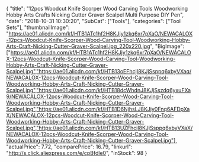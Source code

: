 {
	"title": "12pcs Woodcut Knife Scorper Wood Carving Tools Woodworking Hobby Arts Crafts Nicking Cutter Graver Scalpel Multi Purpose DIY Pen",
	"date": "2018-10-31 10:30:20",
	"SubCat": ["Tools"],
	"categories": ["Tool Sets"],
	"thumbnailImage": "https://ae01.alicdn.com/kf/HTB1ATc1hf2H8KJjy1zkq6xr7pXaO/NEWACALOX-12pcs-Woodcut-Knife-Scorper-Wood-Carving-Tool-Woodworking-Hobby-Arts-Craft-Nicking-Cutter-Graver-Scalpel.jpg_220x220.jpg",
	"BigImage": ["https://ae01.alicdn.com/kf/HTB1ATc1hf2H8KJjy1zkq6xr7pXaO/NEWACALOX-12pcs-Woodcut-Knife-Scorper-Wood-Carving-Tool-Woodworking-Hobby-Arts-Craft-Nicking-Cutter-Graver-Scalpel.jpg","https://ae01.alicdn.com/kf/HTB13oEFhcjI8KJjSsppq6xbyVXaq/NEWACALOX-12pcs-Woodcut-Knife-Scorper-Wood-Carving-Tool-Woodworking-Hobby-Arts-Craft-Nicking-Cutter-Graver-Scalpel.jpg","https://ae01.alicdn.com/kf/HTB18dcWhdnJ8KJjSszdq6yxuFXa9/NEWACALOX-12pcs-Woodcut-Knife-Scorper-Wood-Carving-Tool-Woodworking-Hobby-Arts-Craft-Nicking-Cutter-Graver-Scalpel.jpg","https://ae01.alicdn.com/kf/HTB1D6NjhsLJ8KJjy0Fnq6AFDpXaX/NEWACALOX-12pcs-Woodcut-Knife-Scorper-Wood-Carving-Tool-Woodworking-Hobby-Arts-Craft-Nicking-Cutter-Graver-Scalpel.jpg","https://ae01.alicdn.com/kf/HTB13UZFhcjI8KJjSsppq6xbyVXaX/NEWACALOX-12pcs-Woodcut-Knife-Scorper-Wood-Carving-Tool-Woodworking-Hobby-Arts-Craft-Nicking-Cutter-Graver-Scalpel.jpg"],
	"actualPrice": 7.72,
	"comparePrice": 16.79,
	"linkurl": "http://s.click.aliexpress.com/e/cpBfdle0",
	"inStock": 98
}
